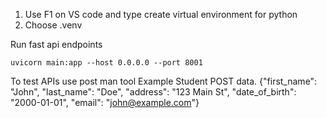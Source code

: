1. Use F1 on VS code and type create virtual environment for python
2. Choose .venv


Run fast api endpoints
```
uvicorn main:app --host 0.0.0.0 --port 8001
```

To test APIs use post man tool
Example Student POST data.
{"first_name": "John", "last_name": "Doe", "address": "123 Main St", "date_of_birth": "2000-01-01", "email": "john@example.com"}
